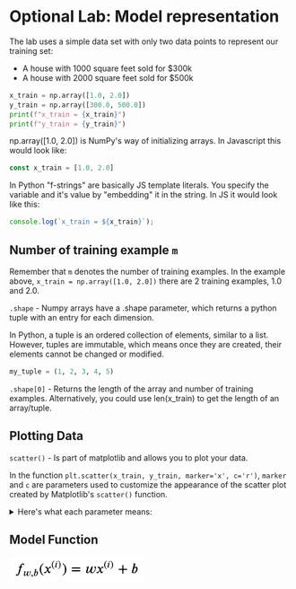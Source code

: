# Optional Lab: Model representation

The lab uses a simple data set with only two data points to represent our training set:

- A house with 1000 square feet sold for $300k
- A house with 2000 square feet sold for $500k

```py
x_train = np.array([1.0, 2.0])
y_train = np.array([300.0, 500.0])
print(f"x_train = {x_train}")
print(f"y_train = {y_train}")
```

np.array([1.0, 2.0]) is NumPy's way of initializing arrays. In Javascript this would look like:

```js
const x_train = [1.0, 2.0]
```

In Python "f-strings" are basically JS template literals. You specify the variable and it's value by "embedding" it in the string. In JS it would look like this:

```js
console.log(`x_train = ${x_train}`);
```

## Number of training example `m`

Remember that `m` denotes the number of training examples. In the example above, `x_train = np.array([1.0, 2.0])` there are 2 training examples, 1.0 and 2.0.

`.shape` - Numpy arrays have a .shape parameter, which returns a python tuple with an entry for each dimension.

In Python, a tuple is an ordered collection of elements, similar to a list. However, tuples are immutable, which means once they are created, their elements cannot be changed or modified.

```py
my_tuple = (1, 2, 3, 4, 5)
```

`.shape[0]` - Returns the length of the array and number of training examples. Alternatively, you could use len(x_train) to get the length of an array/tuple.

## Plotting Data

`scatter()` - Is part of matplotlib and allows you to plot your data.

In the function `plt.scatter(x_train, y_train, marker='x', c='r')`, `marker` and `c` are parameters used to customize the appearance of the scatter plot created by Matplotlib's `scatter()` function.

<details>
  <summary>Here's what each parameter means:</summary>
  <p>
  marker - This parameter specifies the marker style used to represent each data point in the scatter plot. It determines the shape of the marker used at each point. The default marker is a circle. Some common marker styles include:

- `'.'`: point marker
- `'o'`: circle marker
- `'x'`: x marker
- `'^'`: triangle marker
- `'s'`: square marker

   You can explore more marker styles in the Matplotlib documentation.

c - This parameter specifies the color of the markers in the scatter plot. It can accept a variety of formats for specifying colors, including:

- Single letter color codes such as `'r'` for red, `'g'` for green, `'b'` for blue, etc.
- HTML color names like `'red'`, `'green'`, `'blue'`, etc.
- RGB tuples like `(1, 0, 0)` for red, `(0, 1, 0)` for green, etc.
- Hexadecimal color codes like `'#FF0000'` for red, `'#00FF00'` for green, etc.
  </p>

</details>

## Model Function

![Univariate Linear Regression Image](images/univariate-linear-regression.png)
